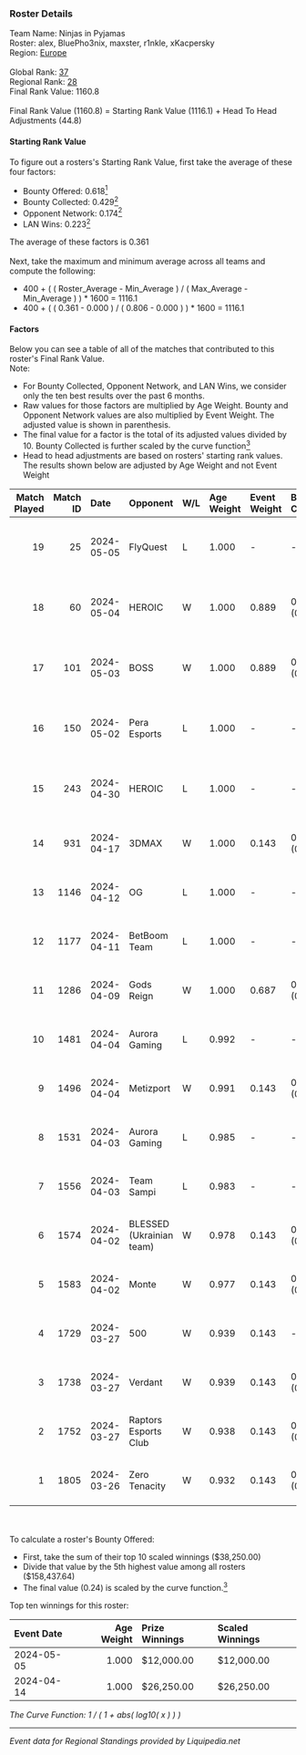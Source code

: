 ### Roster Details<br />
Team Name: Ninjas in Pyjamas<br />
Roster: alex, BluePho3nix, maxster, r1nkle, xKacpersky<br />
Region: [Europe]( ../standings_europe.md)<br />
<br />
Global Rank: [37](../standings_global.md)<br />
Regional Rank: [28]( ../standings_europe.md)<br />
Final Rank Value:  1160.8<br />
<br />
Final Rank Value (1160.8) = Starting Rank Value (1116.1) + Head To Head Adjustments (44.8)<br />

#### Starting Rank Value<br />
To figure out a rosters's Starting Rank Value, first take the average of these four factors:<br />
- Bounty Offered: 0.618[<sup>1</sup>](#table2)
- Bounty Collected: 0.429[<sup>2</sup>](#table1)
- Opponent Network: 0.174[<sup>2</sup>](#table1)
- LAN Wins: 0.223[<sup>2</sup>](#table1)

The average of these factors is 0.361<br />
<br />
Next, take the maximum and minimum average across all teams and compute the following:<br />
- 400 + ( ( Roster_Average - Min_Average ) / ( Max_Average - Min_Average ) ) * 1600 = 1116.1
- 400 + ( ( 0.361 - 0.000 ) / ( 0.806 - 0.000 ) ) * 1600 = 1116.1


#### Factors<br />
Below you can see a table of all of the matches that contributed to this roster's Final Rank Value.<br />
Note:<br />

- For Bounty Collected, Opponent Network, and LAN Wins, we consider only the ten best results over the past 6 months.
- Raw values for those factors are multiplied by Age Weight. Bounty and Opponent Network values are also multiplied by Event Weight. The adjusted value is shown in parenthesis.
- The final value for a factor is the total of its adjusted values divided by 10. Bounty Collected is further scaled by the curve function[<sup>3</sup>](#curveFunction)
- Head to head adjustments are based on rosters' starting rank values. The results shown below are adjusted by Age Weight and not Event Weight
<span id="table1"></span><br />


| Match Played | Match ID | Date       | Opponent                 | W/L | Age Weight | Event Weight | Bounty Collected | Opponent Network | LAN Wins      | H2H Adj. | Roster                                         |
| -: | -: | :- | :- | :- | :- | :- | :- | :- | :- | -: | :- |
|           19 |       25 | 2024-05-05 | FlyQuest                 | L   | 1.000      | -            | -                | -                | -             |    -6.34 | alex, BluePho3nix, maxster, r1nkle, xKacpersky |
|           18 |       60 | 2024-05-04 | HEROIC                   | W   | 1.000      | 0.889        | 0.243 (0.216)    | 0.537 (0.478)    | true (1.000)  |    29.01 | alex, BluePho3nix, maxster, r1nkle, xKacpersky |
|           17 |      101 | 2024-05-03 | BOSS                     | W   | 1.000      | 0.889        | 0.051 (0.045)    | 0.293 (0.260)    | true (1.000)  |     6.04 | alex, BluePho3nix, maxster, r1nkle, xKacpersky |
|           16 |      150 | 2024-05-02 | Pera Esports             | L   | 1.000      | -            | -                | -                | -             |   -25.38 | alex, BluePho3nix, maxster, r1nkle, xKacpersky |
|           15 |      243 | 2024-04-30 | HEROIC                   | L   | 1.000      | -            | -                | -                | -             |    -1.98 | alex, BluePho3nix, maxster, r1nkle, xKacpersky |
|           14 |      931 | 2024-04-17 | 3DMAX                    | W   | 1.000      | 0.143        | 0.062 (0.009)    | 0.393 (0.056)    | false (0.000) |     7.85 | alex, BluePho3nix, maxster, r1nkle, REZ        |
|           13 |     1146 | 2024-04-12 | OG                       | L   | 1.000      | -            | -                | -                | -             |    -7.99 | alex, BluePho3nix, maxster, r1nkle, REZ        |
|           12 |     1177 | 2024-04-11 | BetBoom Team             | L   | 1.000      | -            | -                | -                | -             |    -6.35 | alex, BluePho3nix, maxster, r1nkle, REZ        |
|           11 |     1286 | 2024-04-09 | Gods Reign               | W   | 1.000      | 0.687        | 0.174 (0.120)    | 0.479 (0.329)    | false (0.000) |     5.71 | alex, BluePho3nix, maxster, r1nkle, REZ        |
|           10 |     1481 | 2024-04-04 | Aurora Gaming            | L   | 0.992      | -            | -                | -                | -             |    -3.47 | alex, BluePho3nix, maxster, r1nkle, REZ        |
|            9 |     1496 | 2024-04-04 | Metizport                | W   | 0.991      | 0.143        | 0.188 (0.027)    | 1.000 (0.142)    | false (0.000) |    15.36 | alex, BluePho3nix, maxster, r1nkle, REZ        |
|            8 |     1531 | 2024-04-03 | Aurora Gaming            | L   | 0.985      | -            | -                | -                | -             |    -3.30 | alex, BluePho3nix, maxster, r1nkle, REZ        |
|            7 |     1556 | 2024-04-03 | Team Sampi               | L   | 0.983      | -            | -                | -                | -             |   -21.56 | alex, BluePho3nix, maxster, r1nkle, REZ        |
|            6 |     1574 | 2024-04-02 | BLESSED (Ukrainian team) | W   | 0.978      | 0.143        | 0.018 (0.003)    | 0.781 (0.109)    | false (0.000) |     8.10 | alex, BluePho3nix, maxster, r1nkle, REZ        |
|            5 |     1583 | 2024-04-02 | Monte                    | W   | 0.977      | 0.143        | 0.199 (0.028)    | 0.378 (0.053)    | false (0.000) |    21.90 | alex, BluePho3nix, maxster, r1nkle, REZ        |
|            4 |     1729 | 2024-03-27 | 500                      | W   | 0.939      | 0.143        | -                | 0.660 (0.089)    | false (0.000) |     7.08 | alex, BluePho3nix, maxster, REZ, Silence       |
|            3 |     1738 | 2024-03-27 | Verdant                  | W   | 0.939      | 0.143        | 0.027 (0.004)    | 0.662 (0.089)    | false (0.000) |     6.91 | alex, BluePho3nix, maxster, REZ, Silence       |
|            2 |     1752 | 2024-03-27 | Raptors Esports Club     | W   | 0.938      | 0.143        | 0.017 (0.002)    | -                | false (0.000) |     5.26 | alex, BluePho3nix, maxster, REZ, Silence       |
|            1 |     1805 | 2024-03-26 | Zero Tenacity            | W   | 0.932      | 0.143        | 0.095 (0.013)    | 1.000 (0.133)    | -             |     7.95 | alex, BluePho3nix, maxster, REZ, Silence       |

<br />
<span id="table2"></span><br />
To calculate a roster's Bounty Offered:<br />

- First, take the sum of their top 10 scaled winnings ($38,250.00)
- Divide that value by the 5th highest value among all rosters ($158,437.64)
- The final value (0.24) is scaled by the curve function.[<sup>3</sup>](#curveFunction)

Top ten winnings for this roster:<br />

| Event Date | Age Weight | Prize Winnings | Scaled Winnings |
| :- | -: | :- | :- |
| 2024-05-05 |      1.000 | $12,000.00     | $12,000.00      |
| 2024-04-14 |      1.000 | $26,250.00     | $26,250.00      |


<span id="curveFunction"></span>_The Curve Function: 1 / ( 1 + abs( log10( x ) ) )_<br />

---
_Event data for Regional Standings provided by Liquipedia.net_<br />
